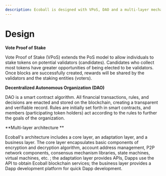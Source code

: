 ```yaml
---
description: Ecoball is designed with VPoS, DAO and a multi-layer mechanism
---
```


# Design

**Vote Proof of Stake**

Vote Proof of Stake (VPoS) extends the PoS model to allow individuals to stake tokens on potential validators (candidates). Candidates who collect most tokens have greater opportunities of being elected to be validators. Once blocks are successfully created, rewards will be shared by the validators and the staking entities (voters).

**Decentralized Autonomous Organization (DAO)**

DAO is a smart contract algorithm. All financial transactions, rules, and decisions are enacted and stored on the blockchain, creating a transparent and verifiable record. Rules are initially set forth in smart contracts, and members (participating token holders) act according to the rules to further the goals of the organization.

**Multi-layer architecture **

Ecoball's architecture includes a core layer, an adaptation layer, and a business layer. The core layer encapsulates basic components of encryption and decryption algorithm, account address management, P2P network components, consensus mechanism libraries, state machines, virtual machines, etc. ; the adaptation layer provides APIs, Dapps use the API to obtain Ecoball blockchain services; the business layer provides a Dapp development platform for quick Dapp development.
